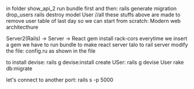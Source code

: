 in folder show_api_2 run bundle first and then:
rails generate migration drop_users
rails destroy model User
//all these stuffs above  are made to remove user table  of last day so we can start from scratch:
Modern web architecthure

 Server2(Rails) ->   Server -> React
 gem install rack-cors
 everytime we insert a gem we have to run bundle
to make react server talo to rail server modify the file: config.ru as shown in the file

to install devise:
 rails g devise:install
create USer:
rails g devise User
rake db:migrate

let's connect to another port: rails s -p 5000
